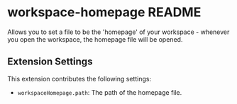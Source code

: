 # workspace-homepage README

Allows you to set a file to be the 'homepage' of your workspace - whenever you open the workspace, the homepage file will be opened.

## Extension Settings

This extension contributes the following settings:

* `workspaceHomepage.path`: The path of the homepage file.
